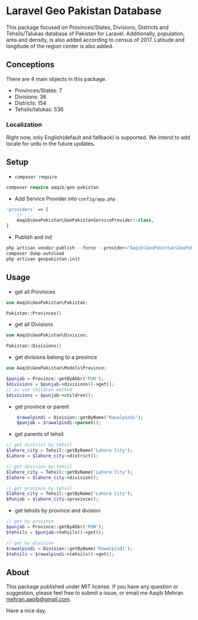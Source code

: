 # Laravel Geo Pakistan Database

This package focused on Provinces/States, Divisions, Districts and Tehsils/Talukas database of Pakistan for Laravel.
Additionally, population, area and density, is also added according to census of 2017. Latitude and longitude of the region center is also added. 

## Conceptions

There are 4 main objects in this package.

- Provinces/States: 7
- Divisions: 36
- Districts: 154
- Tehsils/talukas: 536

### Localization

Right now, only English(default and fallback) is supported. We intend to add locale for urdu in the future updates.

## Setup

- `composer require`

```php
composer require aaqib/geo-pakistan
```

- Add Service Provider into `config/app.php`

```php
'providers' => [
    // ...
    Aaqib\GeoPakistan\GeoPakistanServiceProvider::class,
]
```

- Publish and init

```php
php artisan vendor:publish --force --provider="Aaqib\GeoPakistan\GeoPakistanServiceProvider"
composer dump-autoload
php artisan geopakistan:init
```

## Usage

- get all Provinces

```php
use Aaqib\GeoPakistan\Pakistan;

Pakistan::Provinces()

```

- get all Divisions

```php
use Aaqib\GeoPakistan\Division;

Pakistan::Divisions()
```

- get divisions belong to a province

```php
use Aaqib\GeoPakistan\Models\Province;

$punjab = Province::getByAbbr('PUN');
$divisions = $punjab->divisions()->get();
// or use children method
$divisions = $punjab->children();
```

- get province or parent
```php
    $rawalpindi = Division::getByName('Rawalpindi');
    $punjab = $rawalpindi->parent();
```

- get parents of tehsil

```php
// get district by tehsil
$lahore_city = Tehsil::getByName('Lahore City');
$Lahore = $lahore_city->district();

// get division by tehsil
$lahore_city = Tehsil::getByName('Lahore City');
$lahore = $lahore_city->division();

// get province by tehsil
$lahore_city = Tehsil::getByName('Lahore City');
$Punjab = $lahore_city->province();
```

- get tehsils by province and division

```php
// get by province
$punjab = Province::getByAbbr('PUN');
$tehsils = $punjab->tehsils()->get();

// get by division
$rawalpindi = Division::getByName('Rawalpindi');
$tehsils = $rawalpindi->tehsils()->get();
```

## About

This package published under MIT license. If you have any question or suggestion, please feel free to submit a issue, or email me Aaqib Mehran <mehran.aaqib@gmail.com>.

Have a nice day.
